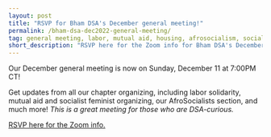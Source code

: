 ```yaml
---
layout: post
title: "RSVP for Bham DSA's December general meeting!"
permalink: /bham-dsa-dec2022-general-meeting/
tag: general meeting, labor, mutual aid, housing, afrosocialism, socialist feminism
short_description: "RSVP here for the Zoom info for Bham DSA's December general meeting on Sunday, December 11 at 7:00PM CT."
---
```


Our December general meeting is now on Sunday, December 11 at 7:00PM CT!

Get updates from all our chapter organizing, including labor solidarity, mutual aid and socialist feminist organizing, our AfroSocialists section, and much more! <i>This is a great meeting for those who are DSA-curious.</i>

[RSVP here for the Zoom info.](https://actionnetwork.org/events/bham-dsa-dec2022-general-meeting)

